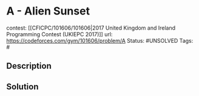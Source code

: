 # A - Alien Sunset

contest: [[CFICPC/101606/101606|2017 United Kingdom and Ireland Programming Contest (UKIEPC 2017)]]
url: https://codeforces.com/gym/101606/problem/A
Status: #UNSOLVED
Tags: #

## Description

## Solution


